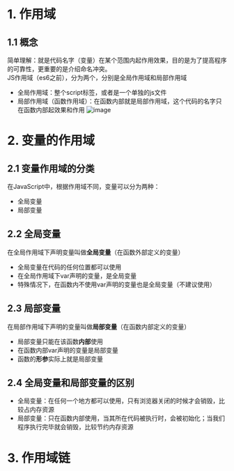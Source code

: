 # 1. 作用域
## 1.1 概念
简单理解：就是代码名字（变量）在某个范围内起作用效果，目的是为了提高程序的可靠性，更重要的是介绍命名冲突。  
JS作用域（es6之前），分为两个，分别是全局作用域和局部作用域  
 - 全局作用域：整个script标签，或者是一个单独的js文件
 - 局部作用域（函数作用域）：在函数内部就是局部作用域，这个代码的名字只在函数内部起效果和作用
![image](https://github.com/Happy-jianghui/Frontend-Learning/assets/98568967/7258a4b3-ffc1-442b-80d8-952415e7fd87)


# 2. 变量的作用域
## 2.1 变量作用域的分类
在JavaScript中，根据作用域不同，变量可以分为两种：
 - 全局变量
 - 局部变量

## 2.2 全局变量
在全局作用域下声明变量叫做**全局变量**（在函数外部定义的变量）
 - 全局变量在代码的任何位置都可以使用
 - 在全局作用域下var声明的变量，是全局变量
 - 特殊情况下，在函数内不使用var声明的变量也是全局变量（不建议使用）

## 2.3 局部变量
在局部作用域下声明的变量叫做**局部变量**（在函数内部定义的变量）
 - 局部变量只能在该函数**内部**使用
 - 在函数内部var声明的变量是局部变量
 - 函数的**形参**实际上就是局部变量

## 2.4 全局变量和局部变量的区别
 - 全局变量：在任何一个地方都可以使用，只有浏览器关闭的时候才会销毁，比较占内存资源
 - 局部变量：只在函数内部使用，当其所在代码被执行时，会被初始化；当我们程序执行完毕就会销毁，比较节约内存资源












# 3. 作用域链










